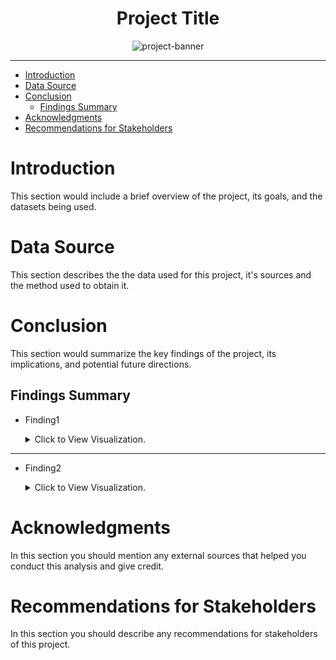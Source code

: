 <h1 align="center">Project Title</h1>

<div style="text-align:center;">
    <img src="https://www.primemotorz.com/wp-content/uploads/2019/08/secondary-banner-placeholder.jpg" alt="project-banner">
</div>

---
- [Introduction](#introduction)
- [Data Source](#data-source)
- [Conclusion](#conclusion)
  - [Findings Summary](#findings-summary)
- [Acknowledgments](#acknowledgments)
- [Recommendations for Stakeholders](#recommendations-for-stakeholders)


# Introduction 

This section would include a brief overview of the project, its goals, and the datasets being used.


# Data Source

This section describes the the data used for this project, it's sources and the method used to obtain it.


# Conclusion

This section would summarize the key findings of the project, its implications, and potential future directions.


## Findings Summary

- Finding1
    <details>
    <summary>Click to View Visualization.</summary>

    ![Alt text](assets/)
    </details>

****

- Finding2
    <details>
    <summary>Click to View Visualization.</summary>

    ![Alt text](assets/)
    </details>


# Acknowledgments

In this section you should mention any external sources that helped you conduct this analysis and give credit.

# Recommendations for Stakeholders

In this section you should describe any recommendations for stakeholders of this project.
